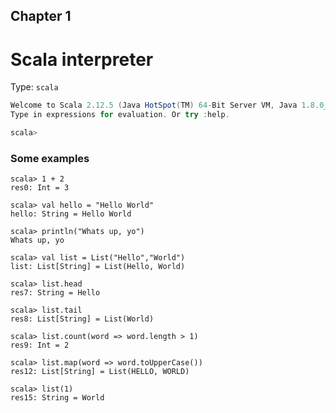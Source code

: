 ## Chapter 1
# Scala interpreter


Type: `scala`

``` scala
Welcome to Scala 2.12.5 (Java HotSpot(TM) 64-Bit Server VM, Java 1.8.0_131).
Type in expressions for evaluation. Or try :help.

scala> 
```

### Some examples

```
scala> 1 + 2
res0: Int = 3
```

```
scala> val hello = "Hello World"
hello: String = Hello World
```

```
scala> println("Whats up, yo")
Whats up, yo
```

```
scala> val list = List("Hello","World")
list: List[String] = List(Hello, World)

scala> list.head
res7: String = Hello

scala> list.tail
res8: List[String] = List(World)

scala> list.count(word => word.length > 1)
res9: Int = 2

scala> list.map(word => word.toUpperCase())
res12: List[String] = List(HELLO, WORLD)

scala> list(1)
res15: String = World

```